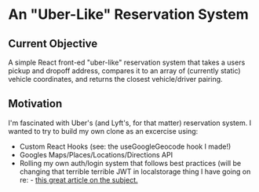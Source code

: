 # An "Uber-Like" Reservation System

## Current Objective

A simple React front-ed "uber-like" reservation system that takes a users pickup and dropoff address, compares it to an array of (currently static) vehicle coordinates, and returns the closest vehicle/driver pairing.

## Motivation

I'm fascinated with Uber's (and Lyft's, for that matter) reservation system. I wanted to try to build my own clone as an excercise using:

 * Custom React Hooks (see: the useGoogleGeocode hook I made!)
 * Googles Maps/Places/Locations/Directions API
 * Rolling my own auth/login system that follows best practices (will be changing that terrible terrible JWT in localstorage thing I have going on re: - <a href="https://www.rdegges.com/2018/please-stop-using-local-storage/">this great article on the subject.</a>
